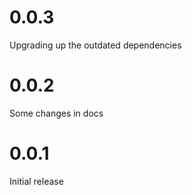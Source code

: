 # 0.0.3
Upgrading up the outdated dependencies

# 0.0.2

Some changes in docs

# 0.0.1

Initial release